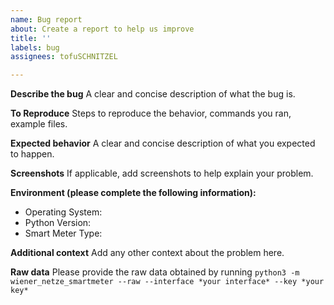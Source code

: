 ```yaml
---
name: Bug report
about: Create a report to help us improve
title: ''
labels: bug
assignees: tofuSCHNITZEL

---
```


**Describe the bug**
A clear and concise description of what the bug is.

**To Reproduce**
Steps to reproduce the behavior, commands you ran, example files.

**Expected behavior**
A clear and concise description of what you expected to happen.

**Screenshots**
If applicable, add screenshots to help explain your problem.

**Environment (please complete the following information):**
 - Operating System:
 - Python Version:
 - Smart Meter Type:

**Additional context**
Add any other context about the problem here.

**Raw data**
 Please provide the raw data obtained by running
 `python3 -m wiener_netze_smartmeter --raw --interface *your interface* --key *your key*`